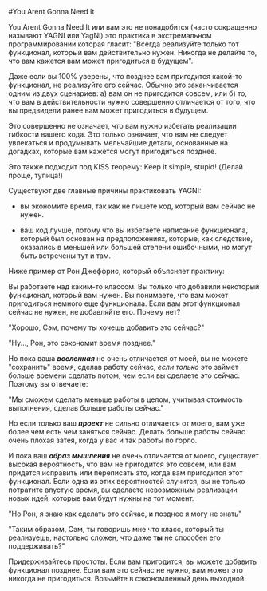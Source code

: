 #You Arent Gonna Need It

You Arent Gonna Need It или вам это не понадобится (часто сокращенно называют YAGNI или YagNi) это практика в экстремальном программировании которая гласит: "Всегда реализуйте только тот функционал, который вам действительно нужен. Никогда не делайте то, что вам кажется вам может пригодиться в будущем".

Даже если вы 100% уверены, что позднее вам пригодится какой-то функционал, не реализуйте его сейчас. Обычно это заканчивается одним из двух сценариев: а) вам он не пригодится совсем, или б) то, что вам в действительности нужно совершенно отличается от того, что вы предвидели ранее вам может пригодиться в будущем.

Это совершенно не означает, что вам нужно избегать реализации гибкости вашего кода. Это только означает, что вам не следует увлекаться и продумывать мельчайшие детали, основанные на догадках, которые вам кажется могут пригодиться позднее.

Это также подходит под KISS теорему: Keep it simple, stupid! (Делай проще, тупица!)

Существуют две главные причины практиковать YAGNI:

* вы экономите время, так как не пишете код, который вам сейчас не нужен.

* ваш код лучше, потому что вы избегаете написание функционала, который был основан на предположениях, которые, как следствие, оказались в меньшей или большей степени ошибочными, но могут быть встречены тут и там.

Ниже пример от Рон Джеффрис, который объясняет практику:

Вы работаете над каким-то классом. Вы только что добавили некоторый функционал, который вам нужен. Вы понимаете, что вам может пригодиться немного еще функционала. Если вам этот функционал сейчас не нужен, не добавляйте его. Почему нет?

"Хорошо, Сэм, почему ты хочешь добавить это сейчас?"

"Ну..., Рон, это сэкономит время позднее."

Но пока ваша _**вселенная**_ не очень отличается от моей, вы не можете "сохранить" время, сделав работу сейчас, _если только_ это займет больше времени сделать потом, чем если вы сделаете это сейчас. Поэтому вы отвечаете:

"Мы сможем сделать меньше работы в целом, учитывая стоимость выполнения, сделав больше работы сейчас."

Но если только ваш _**проект**_ не сильно отличается от моего, вам уже более чем есть чем заняться сейчас. Делать больше работы сейчас очень плохая затея, когда у вас и так работы по горло.

И пока ваш _**образ мышления**_ не очень отличается от моего, существует высокая вероятность, что вам не пригодится это совсем, или вам придется исправить или переписать это, когда вам пригодится этот функционал. Если одна из этих вероятностей случится, вы не только потратите впустую время, вы сделаете невозможным реализации новых идей, которые вам будут нужны на тот момент.

"Но Рон, я знаю как сделать это сейчас, и позднее я могу не знать"

"Таким образом, Сэм, ты говоришь мне что класс, который ты реализуешь, настолько сложен, что даже **ты** не способен его поддерживать?"

Придерживайтесь простоты. Если вам пригодится, вы можете добавить функционал позднее. Если вам это сейчас не нужно, вам может это никогда не пригодиться. Возьмёте в сэкономленный день выходной.




